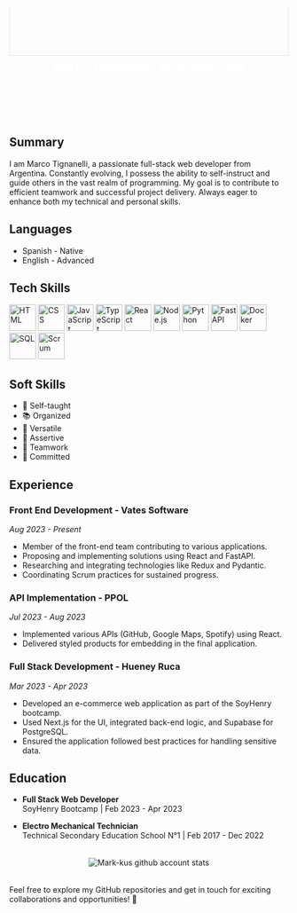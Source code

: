 <div style="position: relative; width: 100%; text-align: center; overflow: hidden; height: 200px; display: flex; justify-content: center; align-items: center;">
  <img src="https://img.freepik.com/foto-gratis/bandera-argentina_1401-57.jpg" alt="Bandera Argentina" style="width: 100%; height: auto; position: absolute; top: -57%; left: 0; opacity: 0.4">
  <h2 style="z-index: 1; position: relative; color: white;">Marco Tignanelli - Web Developer</h2>
</div>

<!--![Profile Banner](insert_image_url_here)-->

## Summary

I am Marco Tignanelli, a passionate full-stack web developer from Argentina. Constantly evolving, I possess the ability to self-instruct and guide others in the vast realm of programming. My goal is to contribute to efficient teamwork and successful project delivery. Always eager to enhance both my technical and personal skills.

## Languages

- Spanish - Native
- English - Advanced

## Tech Skills

<!-- HTML -->
<img src="https://img.icons8.com/color/48/000000/html-5.png" alt="HTML" width="48" height="48">
<!-- CSS -->
<img src="https://img.icons8.com/color/48/000000/css3.png" alt="CSS" width="48" height="48">
<!-- JavaScript -->
<img src="https://img.icons8.com/color/48/000000/javascript.png" alt="JavaScript" width="48" height="48">
<!-- TypeScript -->
<img src="https://img.icons8.com/color/48/000000/typescript.png" alt="TypeScript" width="48" height="48">
<!-- React -->
<img src="https://img.icons8.com/color/48/000000/react-native.png" alt="React" width="48" height="48">
<!-- Node.js -->
<img src="https://img.icons8.com/color/48/000000/nodejs.png" alt="Node.js" width="48" height="48">
<!-- Python -->
<img src="https://img.icons8.com/color/48/000000/python.png" alt="Python" width="48" height="48">
<!-- FastAPI -->
<img src="https://cdn.worldvectorlogo.com/logos/fastapi.svg" alt="FastAPI" width="48" height="48">
<!-- Docker -->
<img src="https://img.icons8.com/color/48/000000/docker.png" alt="Docker" width="48" height="48">
<!-- SQL -->
<img src="https://img.icons8.com/ios/50/000000/sql.png" alt="SQL" width="48" height="48">
<!-- Scrum -->
<img src="https://www.scrum.org/themes/custom/scrumorg_v2/assets/images/logo-250.png" alt="Scrum" width="48" height="48">

## Soft Skills

- 🧠 Self-taught
- 📚 Organized
- 🔄 Versatile
- 🎯 Assertive
- 👥 Teamwork
- 💪 Committed

## Experience

### Front End Development - Vates Software
*Aug 2023 - Present*

- Member of the front-end team contributing to various applications.
- Proposing and implementing solutions using React and FastAPI.
- Researching and integrating technologies like Redux and Pydantic.
- Coordinating Scrum practices for sustained progress.

### API Implementation - PPOL
*Jul 2023 - Aug 2023*

- Implemented various APIs (GitHub, Google Maps, Spotify) using React.
- Delivered styled products for embedding in the final application.

### Full Stack Development - Hueney Ruca
*Mar 2023 - Apr 2023*

- Developed an e-commerce web application as part of the SoyHenry bootcamp.
- Used Next.js for the UI, integrated back-end logic, and Supabase for PostgreSQL.
- Ensured the application followed best practices for handling sensitive data.

## Education

- **Full Stack Web Developer** <br>
   SoyHenry Bootcamp | Feb 2023 - Apr 2023

- **Electro Mechanical Technician** <br>
   Technical Secondary Education School N°1 | Feb 2017 - Dec 2022

##

<div style="width: 100%; display: flex; justify-content: center; margin: 2rem 0;">
<img src="https://github-readme-stats.vercel.app/api?username=mark-kus&show_icons=true&theme=radical&include_all_commits=true&show=reviews,discussions_started,discussions_answered,prs_merged,prs_merged_percentage" alt="Mark-kus github account stats">
</div>

##

Feel free to explore my GitHub repositories and get in touch for exciting collaborations and opportunities! 🚀
